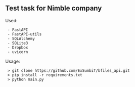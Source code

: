 ## Test task for Nimble company

Used:

```
 - FastAPI
 - FastAPI-utils
 - SQLAlchemy
 - SQLite3
 - Dropbox
 - uvicorn
```

Usage:

```
 > git clone https://github.com/ExSumbiT/bfiles_api.git
 > pip install -r requirements.txt
 > python main.py
```
